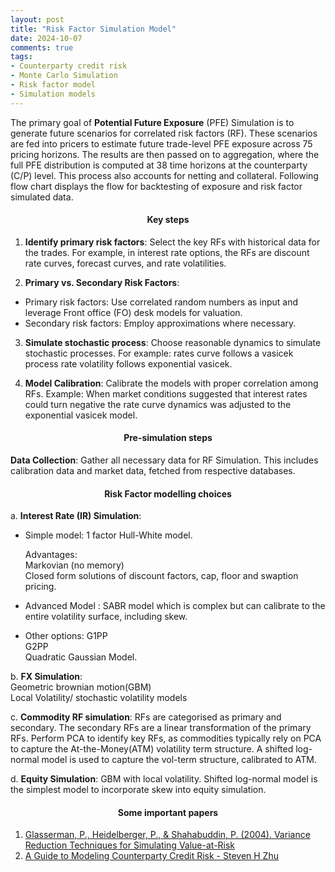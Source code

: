 ```yaml
---
layout: post
title: "Risk Factor Simulation Model"
date: 2024-10-07
comments: true
tags:
- Counterparty credit risk
- Monte Carlo Simulation
- Risk factor model
- Simulation models
---
```


The primary goal of **Potential Future Exposure** (PFE) Simulation is to generate future scenarios for correlated risk factors (RF). These scenarios are fed into pricers to estimate future trade-level PFE exposure across 75 pricing horizons. The results are then passed on to aggregation, where the full PFE distribution is computed at 38 time horizons at the counterparty (C/P) level. This process also accounts for netting and collateral. 
Following flow chart displays the flow for backtesting of exposure and risk factor simulated data. 

<!--img src="https://raw.githubusercontent.com/seepls/seepls.github.io/main/img/Backtesting%20general%20framework.jpg" alt="Backtesting data flow" style="max-width:100%; height:auto;"-->


<h4 style="text-align: center;"><strong>Key steps</strong></h4>

1. **Identify primary risk factors**: Select the key RFs with historical data for the trades. For example, in interest rate options, the RFs are discount rate curves, forecast curves, and rate volatilities.
    
2. **Primary vs. Secondary Risk Factors**:
  - Primary risk factors: Use correlated random numbers as input and leverage Front office (FO) desk models for valuation.
  - Secondary risk factors: Employ approximations where necessary. 

3. **Simulate stochastic process**: Choose reasonable dynamics to simulate stochastic processes. For example:
rates curve follows a vasicek process 
rate volatility follows exponential vasicek.

4. **Model Calibration**: Calibrate the models with proper correlation among RFs. Example: When market conditions suggested that interest rates could turn negative the rate curve dynamics was adjusted to the exponential vasicek model.



<h4 style="text-align: center;"><strong>Pre-simulation steps</strong></h4>

 **Data Collection**: Gather all necessary data for RF Simulation. This includes calibration data and market data, fetched from respective databases. 

<h4 style="text-align: center;"><strong> Risk Factor modelling choices </strong></h4>

a. **Interest Rate (IR) Simulation**:

- Simple model: 1 factor Hull-White model.

     Advantages:  
       Markovian (no memory)  
       Closed form solutions of discount factors, cap, floor and swaption pricing. 

- Advanced Model : SABR model which is complex but can calibrate to the entire volatility surface, including skew.
- Other options:
    G1PP  
    G2PP  
    Quadratic Gaussian Model.   

b. **FX Simulation**:   
   Geometric brownian motion(GBM)  
   Local Volatility/ stochastic volatility models  

c. **Commodity RF simulation**: RFs are categorised as primary and secondary. The secondary RFs are a linear transformation of the primary RFs. Perform PCA to identify key RFs, as commodities typically rely on PCA to capture the At-the-Money(ATM) volatility term structure. A shifted log-normal model is used to capture the vol-term structure, calibrated to ATM.


d. **Equity Simulation**: GBM with local volatility. Shifted log-normal model is the simplest model to incorporate skew into equity simulation.



<h4 style="text-align: center;"><strong>Some important papers</strong></h4>  

1. [Glasserman, P., Heidelberger, P., & Shahabuddin, P. (2004). Variance Reduction Techniques for Simulating Value-at-Risk](https://pubsonline.informs.org/doi/abs/10.1287/mnsc.46.10.1349.12274)  
2. [A Guide to Modeling Counterparty Credit Risk - Steven H Zhu](https://papers.ssrn.com/sol3/papers.cfm?abstract_id=1032522)
























